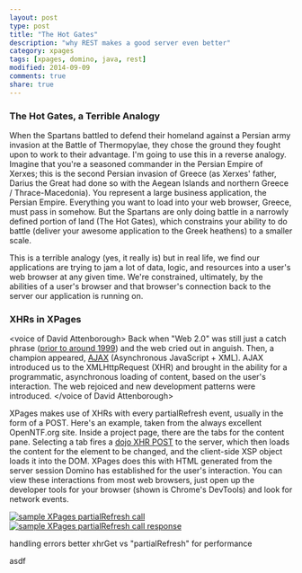 ```yaml
---
layout: post
type: post
title: "The Hot Gates"
description: "why REST makes a good server even better"
category: xpages
tags: [xpages, domino, java, rest]
modified: 2014-09-09
comments: true
share: true
---
```


### The Hot Gates, a Terrible Analogy
When the Spartans battled to defend their homeland against a Persian army invasion at the Battle of Thermopylae, they chose the ground they fought upon to work to their advantage. I'm going to use this in a reverse analogy. Imagine that you're a seasoned commander in the Persian Empire of Xerxes; this is the second Persian invasion of Greece (as Xerxes' father, Darius the Great had done so with the Aegean Islands and northern Greece / Thrace-Macedonia). You represent a large business application, the Persian Empire. Everything you want to load into your web browser, Greece, must pass in somehow. But the Spartans are only doing battle in a narrowly defined portion of land (The Hot Gates), which constrains your ability to do battle (deliver your awesome application to the Greek heathens) to a smaller scale.

This is a terrible analogy (yes, it really is) but in real life, we find our applications are trying to jam a lot of data, logic, and resources into a user's web browser at any given time. We're constrained, ultimately, by the abilities of a user's browser and that browser's connection back to the server our application is running on.

### XHRs in XPages
&lt;voice of David Attenborough&gt;
Back when "Web 2.0" was still just a catch phrase (<a href="http://en.wikipedia.org/wiki/Web_2.0">prior to around 1999</a>) and the web cried out in anguish. Then, a champion appeared, <a href="http://en.wikipedia.org/wiki/Ajax_(programming)">AJAX</a> (Asynchronous JavaScript + XML). AJAX introduced us to the XMLHttpRequest (XHR) and brought in the ability for a programmatic, asynchronous loading of content, based on the user's interaction. The web rejoiced and new development patterns were introduced.
&lt;/voice of David Attenborough&gt;

XPages makes use of XHRs with every partialRefresh event, usually in the form of a POST. Here's an example, taken from the always excellent OpenNTF.org site. Inside a project page, there are the tabs for the content pane. Selecting a tab fires a <a href="http://dojotoolkit.org/reference-guide/1.6/dojo/xhrPost.html">dojo XHR POST</a> to the server, which then loads the content for the element to be changed, and the client-side XSP object loads it into the DOM. XPages does this with HTML generated from the server session Domino has established for the user's interaction. You can view these interactions from most web browsers, just open up the developer tools for your browser (shown is Chrome's DevTools) and look for network events.

<a href="{{ site.url }}/images/post_images/XPagesPartialRefreshPost.png" data-toggle="tooltip" title="sample XPages partialRefresh call"><img src="{{ site.url }}/images/post_images/XPagesPartialRefreshPost.png" class="img-responsive" alt="sample XPages partialRefresh call" /></a>
<br />
<a href="{{ site.url }}/images/post_images/XPagesPartialRefreshPost_results.png" data-toggle="tooltip" title="sample XPages partialRefresh call response"><img src="{{ site.url }}/images/post_images/XPagesPartialRefreshPost_results.png" class="img-responsive" alt="sample XPages partialRefresh call response" /></a>

handling errors
better xhrGet vs "partialRefresh" for performance

asdf